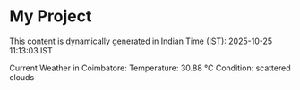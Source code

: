 # My Project

This content is dynamically generated in Indian Time (IST): 2025-10-25 11:13:03 IST


Current Weather in Coimbatore:
Temperature: 30.88 °C
Condition: scattered clouds
